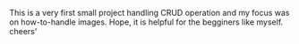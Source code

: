 This is a very first small project handling CRUD operation and my focus was on how-to-handle images. Hope, it is helpful for the begginers like myself. cheers'
